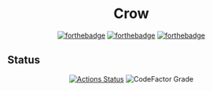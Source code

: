 <div align="center">

<h1>Crow</h1>

[![forthebadge](https://forthebadge.com/images/badges/made-with-c-sharp.svg)](https://forthebadge.com)
[![forthebadge](https://forthebadge.com/images/badges/built-with-love.svg)](https://forthebadge.com)
[![forthebadge](https://forthebadge.com/images/badges/kinda-sfw.svg)](https://forthebadge.com)

</div>

<h2>Status</h2>

<div align="center">

[![Actions Status](https://github.com/KernelErr0r/Crow/workflows/.NET%20Core%20CI/badge.svg)](https://github.com/KernelErr0r/Crow/actions)
![CodeFactor Grade](https://img.shields.io/codefactor/grade/github/KernelErr0r/Crow/master)

</div>
